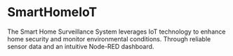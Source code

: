 # SmartHomeIoT
The Smart Home Surveillance System leverages IoT technology to enhance home security and monitor environmental conditions. Through reliable sensor data and an intuitive Node-RED dashboard.
